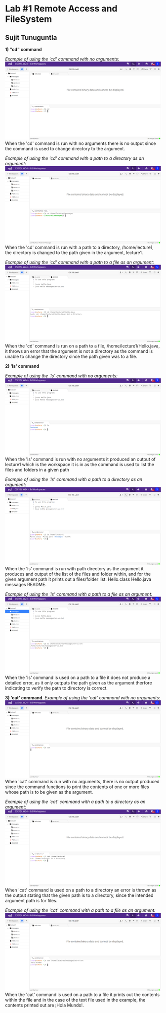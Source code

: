 # Lab #1 Remote Access and FileSystem
## Sujit Tunuguntla

**1) "cd" command**

*Example of using the 'cd' command with no arguments:*
![Image](cse15l8.png)
When the 'cd' command is run with no arguments there is no output since the command is used to change directory to the argument.

*Example of using the 'cd' command with a path to a directory as an argument:*
![Image](cse15l5.png)
When the 'cd' command is run with a path to a directory, /home/lecture1, the directory is changed to the path given in the argument, lecture1.

*Example of using the 'cd' command with a path to a file as an argument:*
![Image](cse15l10.png)
When the 'cd' command is run on a path to a file, /home/lecture1/Hello.java, it throws an error that the argument is not a directory as the command is unable to change the directory since the path given was to a file.


**2) 'ls' command**

*Example of using the 'ls' command with no arguments:*
![Image](cse15l11.png)
When the 'ls' command is run with no arguments it produced an output of lecture1 which is the workspace it is in as the command is used to list the files and folders in a given path

*Example of using the 'ls' command with a path to a directory as an argument:*
![Image](cse15l13.png)
When the 'ls' command is run with path directory as the argument it produces and output of the list of the files and folder within, and for the given argument path it prints out a files/folder list: Hello.class  Hello.java  messages  README.

*Example of using the 'ls' command with a path to a file as an argument:*
![Image](cse15l12.png)
When the 'ls' command is used on a path to a file it does not produce a detailed error, as it only outputs the path given as the argument therfore indicating to verify the path to directory is correct. 

**3) 'cat' command**.
*Example of using the 'cat' command with no arguments:*
![Image](cse15l4.png)
When 'cat' command is run with no arguments, there is no output produced since the command functions to print the contents of one or more files whose path is to be given as the argument.

*Example of using the 'cat' command with a path to a directory as an argument:*
![Image](cse15l3.png)
When 'cat' command is used on a path to a directory an error is thrown as the output stating that the given path is to a directory, since the intended argument path is for files.

*Example of using the 'cat' command with a path to a file as an argument:*
![Image](cse15l2.png)
When the 'cat' command is used on a path to a file it prints out the contents within the file and in the case of the text file used in the example, the contents printed out are ¡Hola Mundo!.
